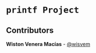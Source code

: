 # **`printf Project`**
## Contributors
**Wiston Venera Macías** - [@wisvem](https://github.com/wisvem)
